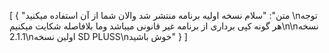 [
  {
    "متن": "سلام نسخه اولیه برنامه منتشر شد والان شما از آن استفاده میکنید \nتوجه هر گونه کپی برداری از برنامه غیر قانونی میباشد وما بلافاصله شکایت میکنیم\n\nنسخه 2.1.1\nاولین نسخه SD PLUSS\nخوش باشید"
  }
]
